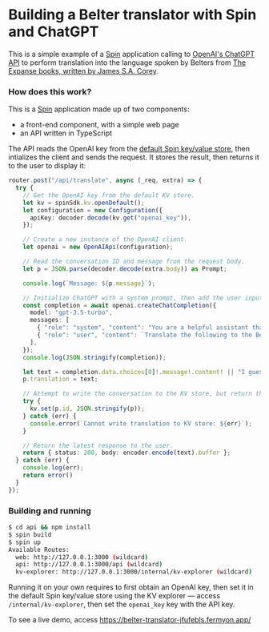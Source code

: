 # Building a Belter translator with Spin and ChatGPT

This is a simple example of a [Spin](https://github.com/fermyon/spin) application calling to [OpenAI's ChatGPT API](https://openai.com/blog/openai-api) to perform translation into the language spoken by Belters from [The Expanse books, written by James S.A. Corey](https://www.amazon.com/Books-Expanse/s?rh=n%3A283155%2Cp_lbr_books_series_browse-bin%3AThe+Expanse).

### How does this work?

This is a [Spin](https://github.com/fermyon/spin) application made up of two components:

- a front-end component, with a simple web page
- an API written in TypeScript

The API reads the OpenAI key from the [default Spin key/value store](https://developer.fermyon.com/spin/kv-store), then intializes the client and sends the request. It stores the result, then returns it to the user to display it:

```typescript
router.post("/api/translate", async (_req, extra) => {
  try {
    // Get the OpenAI key from the default KV store.
    let kv = spinSdk.kv.openDefault();
    let configuration = new Configuration({
      apiKey: decoder.decode(kv.get("openai_key")),
    });

    // Create a new instance of the OpenAI client.
    let openai = new OpenAIApi(configuration);

    // Read the conversation ID and message from the request body.
    let p = JSON.parse(decoder.decode(extra.body)) as Prompt;

    console.log(`Message: ${p.message}`);

    // Initialize ChatGPT with a system prompt, then add the user input. 
    const completion = await openai.createChatCompletion({
      model: "gpt-3.5-turbo",
      messages: [
        { "role": "system", "content": "You are a helpful assistant that translates the input to the languages spoken by Belters from the Expanse universe, by James S.A. Corey." },
        { "role": "user", "content": `Translate the following to the Belter language: ${p.message}` },
      ],
    });
    console.log(JSON.stringify(completion));

    let text = completion.data.choices[0]!.message!.content! || "I guess the AI just gave up...";
    p.translation = text;

    // Attempt to write the conversation to the KV store, but return the result to the user in case writing failed.
    try {
      kv.set(p.id, JSON.stringify(p));
    } catch (err) {
      console.error(`Cannot write translation to KV store: ${err}`);
    }

    // Return the latest response to the user.
    return { status: 200, body: encoder.encode(text).buffer };
  } catch (err) {
    console.log(err);
    return error()
  }
});
```

### Building and running

```bash
$ cd api && npm install
$ spin build
$ spin up
Available Routes:
  web: http://127.0.0.1:3000 (wildcard)
  api: http://127.0.0.1:3000/api (wildcard)
  kv-explorer: http://127.0.0.1:3000/internal/kv-explorer (wildcard)
```

Running it on your own requires to first obtain an OpenAI key, then set it in the default Spin key/value store using the KV explorer — access `/internal/kv-explorer`, then set the `openai_key` key with the API key.

To see a live demo, access https://belter-translator-jfufebls.fermyon.app/
